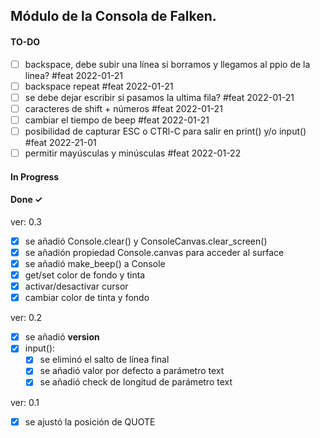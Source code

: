 ## Módulo de la Consola de Falken.

#### TO-DO

- [ ] backspace, debe subir una línea si borramos y llegamos al ppio de la
  linea? #feat 2022-01-21  
- [ ] backspace repeat #feat 2022-01-21  
- [ ] se debe dejar escribir si pasamos la ultima fila? #feat 2022-01-21  
- [ ] caracteres de shift + números #feat 2022-01-21  
- [ ] cambiar el tiempo de beep #feat 2022-01-21  
- [ ] posibilidad de capturar ESC o CTRl-C para salir en print() y/o input() #feat 2022-21-01  
- [ ] permitir mayúsculas y minúsculas #feat 2022-01-22

#### In Progress  

#### Done ✓  

ver: 0.3  
- [x] se añadió Console.clear() y ConsoleCanvas.clear_screen()  
- [x] se añadión propiedad Console.canvas para acceder al surface  
- [x] se añadió make_beep() a Console  
- [x] get/set color de fondo y tinta  
- [x] activar/desactivar cursor
- [x] cambiar color de tinta y fondo

ver: 0.2  
- [x] se añadió __version__  
- [x] input():  
  - [x] se eliminó el salto de línea final  
  - [x] se añadió valor por defecto a parámetro text  
  - [x] se añadió check de longitud de parámetro text  

ver: 0.1  
- [x] se ajustó la posición de QUOTE  


